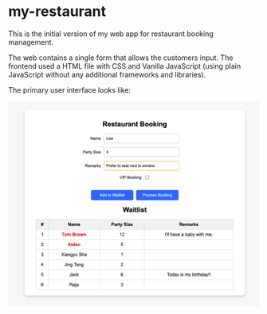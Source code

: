 # my-restaurant
This is the initial version of my web app for restaurant booking management.

The web contains a single form that allows the customers input. The frontend used a HTML file with CSS and Vanilla JavaScript (using plain JavaScript without any additional frameworks and libraries).

The primary user interface looks like:  

![UI](https://github.com/XiangyuSha/my-restaurant/blob/main/image/UI.png)
